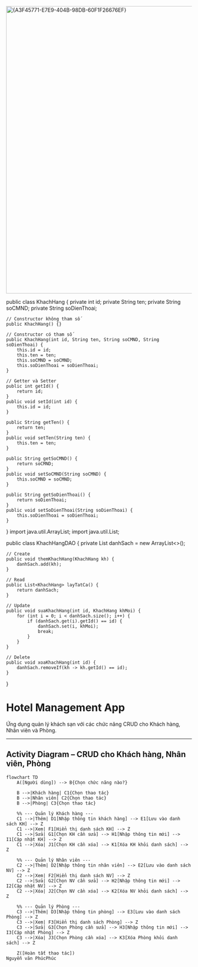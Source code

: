 <img width="1034" height="778" alt="{A3F45771-E7E9-404B-98DB-60F1F26676EF}" src="https://github.com/user-attachments/assets/fe5c226a-aabe-4de9-9792-f50285b7c00d" />

public class KhachHang {
    private int id;
    private String ten;
    private String soCMND;
    private String soDienThoai;

    // Constructor không tham số
    public KhachHang() {}

    // Constructor có tham số
    public KhachHang(int id, String ten, String soCMND, String soDienThoai) {
        this.id = id;
        this.ten = ten;
        this.soCMND = soCMND;
        this.soDienThoai = soDienThoai;
    }

    // Getter và Setter
    public int getId() {
        return id;
    }
    public void setId(int id) {
        this.id = id;
    }

    public String getTen() {
        return ten;
    }
    public void setTen(String ten) {
        this.ten = ten;
    }

    public String getSoCMND() {
        return soCMND;
    }
    public void setSoCMND(String soCMND) {
        this.soCMND = soCMND;
    }

    public String getSoDienThoai() {
        return soDienThoai;
    }
    public void setSoDienThoai(String soDienThoai) {
        this.soDienThoai = soDienThoai;
    }
}
import java.util.ArrayList;
import java.util.List;

public class KhachHangDAO {
    private List<KhachHang> danhSach = new ArrayList<>();

    // Create
    public void themKhachHang(KhachHang kh) {
        danhSach.add(kh);
    }

    // Read
    public List<KhachHang> layTatCa() {
        return danhSach;
    }

    // Update
    public void suaKhachHang(int id, KhachHang khMoi) {
        for (int i = 0; i < danhSach.size(); i++) {
            if (danhSach.get(i).getId() == id) {
                danhSach.set(i, khMoi);
                break;
            }
        }
    }

    // Delete
    public void xoaKhachHang(int id) {
        danhSach.removeIf(kh -> kh.getId() == id);
    }
}
# Hotel Management App

Ứng dụng quản lý khách sạn với các chức năng CRUD cho Khách hàng, Nhân viên và Phòng.  

---

## Activity Diagram – CRUD cho Khách hàng, Nhân viên, Phòng

```mermaid
flowchart TD
    A([Người dùng]) --> B{Chọn chức năng nào?}

    B -->|Khách hàng| C1{Chọn thao tác}
    B -->|Nhân viên| C2{Chọn thao tác}
    B -->|Phòng| C3{Chọn thao tác}

    %% --- Quản lý Khách hàng ---
    C1 -->|Thêm| D1[Nhập thông tin khách hàng] --> E1[Lưu vào danh sách KH] --> Z
    C1 -->|Xem| F1[Hiển thị danh sách KH] --> Z
    C1 -->|Sửa| G1[Chọn KH cần sửa] --> H1[Nhập thông tin mới] --> I1[Cập nhật KH] --> Z
    C1 -->|Xóa| J1[Chọn KH cần xóa] --> K1[Xóa KH khỏi danh sách] --> Z

    %% --- Quản lý Nhân viên ---
    C2 -->|Thêm| D2[Nhập thông tin nhân viên] --> E2[Lưu vào danh sách NV] --> Z
    C2 -->|Xem| F2[Hiển thị danh sách NV] --> Z
    C2 -->|Sửa| G2[Chọn NV cần sửa] --> H2[Nhập thông tin mới] --> I2[Cập nhật NV] --> Z
    C2 -->|Xóa| J2[Chọn NV cần xóa] --> K2[Xóa NV khỏi danh sách] --> Z

    %% --- Quản lý Phòng ---
    C3 -->|Thêm| D3[Nhập thông tin phòng] --> E3[Lưu vào danh sách Phòng] --> Z
    C3 -->|Xem| F3[Hiển thị danh sách Phòng] --> Z
    C3 -->|Sửa| G3[Chọn Phòng cần sửa] --> H3[Nhập thông tin mới] --> I3[Cập nhật Phòng] --> Z
    C3 -->|Xóa| J3[Chọn Phòng cần xóa] --> K3[Xóa Phòng khỏi danh sách] --> Z

    Z([Hoàn tất thao tác])
Nguyễn văn PhúcPhúc
